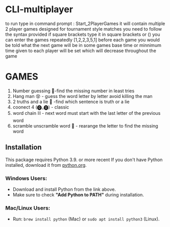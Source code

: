 # CLI-multiplayer 
to run type in command prompt : Start_2PlayerGames
it will contain multiple 2 player games designed for tournament style matches 
you need to follow the syntax provided if square brackets type it in square brackets or ()
you can enter the games repeatedly [1,2,2,3,5,1]
before each game you would be told what the next game will be
in some games base time or minnimum time given to each player will be set which will decrease throughout the game

# GAMES
1) Number guessing 🔢-find the missing number in least tries 
2) Hang man 😵 - guess the word letter by letter avoid killing the man
5) 2 truths and a lie 🤫 -find which sentence is truth or a lie
6) coonect 4 (⓿_⓿) - classic
7) word chain ⛓️ - next word must start with the last letter of the previous word
8) scramble unscramble word 🧠 - rearange the letter to find the missing word

## Installation
This package requires Python 3.9. or more recent 
If you don't have Python installed, download it from [python.org](https://www.python.org/downloads/).

### Windows Users:
- Download and install Python from the link above.
- Make sure to check **"Add Python to PATH"** during installation.

### Mac/Linux Users:
- Run: `brew install python` (Mac) or `sudo apt install python3` (Linux).

